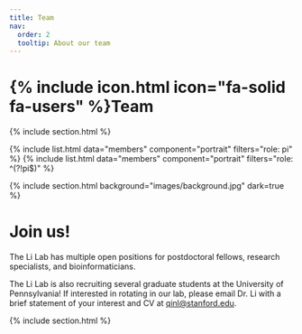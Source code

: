 ```yaml
---
title: Team
nav:
  order: 2
  tooltip: About our team
---
```


# {% include icon.html icon="fa-solid fa-users" %}Team

{% include section.html %}

{% include list.html data="members" component="portrait" filters="role: pi" %}
{% include list.html data="members" component="portrait" filters="role: ^(?!pi$)" %}

{% include section.html background="images/background.jpg" dark=true %}
# Join us!

The Li Lab has multiple open positions for postdoctoral fellows, research specialists, and bioinformaticians.

The Li Lab is also recruiting several graduate students at the University of Pennsylvania! If interested in rotating in our lab, please email Dr. Li with a brief statement of your interest and CV at qinl@stanford.edu.

{% include section.html %}

<!-- {% capture content %}

{% include figure.html image="images/photo.jpg" %}
{% include figure.html image="images/photo.jpg" %}
{% include figure.html image="images/photo.jpg" %}

{% endcapture %}

{% include grid.html style="square" content=content %} -->
